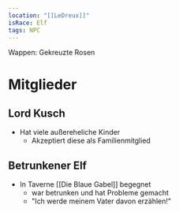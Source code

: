 ```yaml
---
location: "[[LeDreux]]"
isRace: Elf
tags: NPC
---
```

Wappen: Gekreuzte Rosen
# Mitglieder
## Lord Kusch
- Hat viele außereheliche Kinder
	- Akzeptiert diese als Familienmitglied
## Betrunkener Elf
- In Taverne [[Die Blaue Gabel]] begegnet
	- war betrunken und hat Probleme gemacht
	- "Ich werde meinem Vater davon erzählen!" 